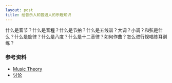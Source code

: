 ```yaml
---
layout: post
title: 给音乐人和普通人的乐理知识
---
```

什么是音节？什么是音程？什么是节拍？什么是五线谱？大调？小调？和弦是什么？什么是旋律？什么是八度？什么是十二音律？如何作曲？怎么进行视唱练耳训练？


### 参考资料

- [Music Theory](https://tobyrush.com/theorypages/index.html)
- [讨论](https://news.ycombinator.com/item?id=21297462)

